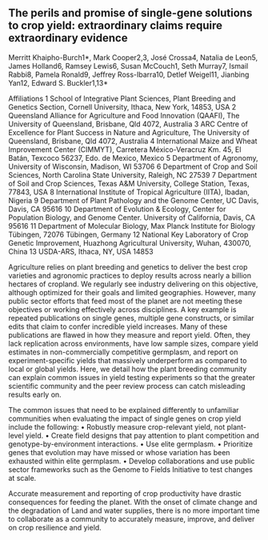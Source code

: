## The perils and promise of single-gene solutions to crop yield: extraordinary claims require extraordinary evidence

Merritt Khaipho-Burch1*, Mark Cooper2,3, José Crossa4, Natalia de Leon5, James Holland6, Ramsey Lewis6, Susan McCouch1, Seth Murray7, Ismail Rabbi8, Pamela Ronald9, Jeffrey Ross-Ibarra10, Detlef Weigel11, Jianbing Yan12, Edward S. Buckler1,13*

Affiliations
1 School of Integrative Plant Sciences, Plant Breeding and Genetics Section, Cornell University, Ithaca, New York, 14853, USA
2 Queensland Alliance for Agriculture and Food Innovation (QAAFI), The University of Queensland, Brisbane, Qld 4072, Australia
3 ARC Centre of Excellence for Plant Success in Nature and Agriculture, The University of Queensland, Brisbane, Qld 4072, Australia
4 International Maize and Wheat Improvement Center (CIMMYT), Carretera México-Veracruz Km. 45, El Batán, Texcoco 56237, Edo. de Mexico, Mexico
5 Department of Agronomy, University of Wisconsin, Madison, WI 53706
6 Department of Crop and Soil Sciences, North Carolina State University, Raleigh, NC  27539
7 Department of Soil and Crop Sciences, Texas A&M University, College Station, Texas, 77843, USA
8 International Institute of Tropical Agriculture (IITA), Ibadan, Nigeria
9 Department of Plant Pathology and the Genome Center, UC Davis, Davis, CA 95616
10 Department of Evolution & Ecology, Center for Population Biology, and Genome Center. University of California, Davis, CA 95616
11 Department of Molecular Biology, Max Planck Institute for Biology Tübingen, 72076 Tübingen, Germany
12 National Key Laboratory of Crop Genetic Improvement, Huazhong Agricultural University, Wuhan, 430070, China
13 USDA-ARS, Ithaca, NY, USA 14853


Agriculture relies on plant breeding and genetics to deliver the best crop varieties and agronomic practices to deploy results across nearly a billion hectares of cropland. We regularly see industry delivering on this objective, although optimized for their goals and limited geographies. However, many public sector efforts that feed most of the planet are not meeting these objectives or working effectively across disciplines. A key example is repeated publications on single genes, multiple gene constructs, or similar edits that claim to confer incredible yield increases. Many of these publications are flawed in how they measure and report yield. Often, they lack replication across environments, have low sample sizes, compare yield estimates in non-commercially competitive germplasm, and report on experiment-specific yields that massively underperform as compared to local or global yields. Here, we detail how the plant breeding community can explain common issues in yield testing experiments so that the greater scientific community and the peer review process can catch misleading results early on. 

The common issues that need to be explained differently to unfamiliar communities when evaluating the impact of single genes on crop yield include the following:
•	Robustly measure crop-relevant yield, not plant-level yield.
•	Create field designs that pay attention to plant competition and genotype-by-environment interactions.
•	Use elite germplasm.
•	Prioritize genes that evolution may have missed or whose variation has been exhausted within elite germplasm.
•	Develop collaborations and use public sector frameworks such as the Genome to Fields Initiative to test changes at scale.

Accurate measurement and reporting of crop productivity have drastic consequences for feeding the planet. With the onset of climate change and the degradation of Land and water supplies, there is no more important time to collaborate as a community to accurately measure, improve, and deliver on crop resilience and yield.

